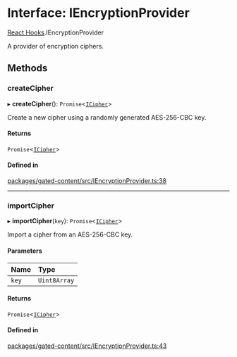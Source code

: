 # Interface: IEncryptionProvider

[React Hooks](../modules/React_Hooks.md).IEncryptionProvider

A provider of encryption ciphers.

## Methods

### createCipher

▸ **createCipher**(): `Promise`<[`ICipher`](React_Hooks.ICipher.md)\>

Create a new cipher using a randomly generated AES-256-CBC key.

#### Returns

`Promise`<[`ICipher`](React_Hooks.ICipher.md)\>

#### Defined in

[packages/gated-content/src/IEncryptionProvider.ts:38](https://github.com/lens-protocol/lens-sdk/blob/main/packages/gated-content/src/IEncryptionProvider.ts#L38)

___

### importCipher

▸ **importCipher**(`key`): `Promise`<[`ICipher`](React_Hooks.ICipher.md)\>

Import a cipher from an AES-256-CBC key.

#### Parameters

| Name | Type |
| :------ | :------ |
| `key` | `Uint8Array` |

#### Returns

`Promise`<[`ICipher`](React_Hooks.ICipher.md)\>

#### Defined in

[packages/gated-content/src/IEncryptionProvider.ts:43](https://github.com/lens-protocol/lens-sdk/blob/main/packages/gated-content/src/IEncryptionProvider.ts#L43)
